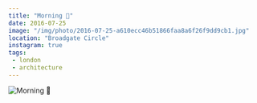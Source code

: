 ```yaml
---
title: "Morning 🏢"
date: 2016-07-25
image: "/img/photo/2016-07-25-a610ecc46b51866faa8a6f26f9dd9cb1.jpg"
location: "Broadgate Circle"
instagram: true
tags:
 - london
 - architecture
---
```


![Morning 🏢](/img/photo/2016-07-25-a610ecc46b51866faa8a6f26f9dd9cb1.jpg)
